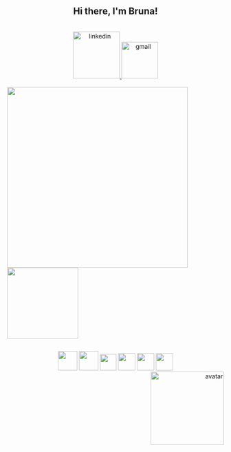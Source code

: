 <h2 align="center"> 
  Hi there, I'm Bruna! 
</h2>  
<br>

<div align="center">
   <a target="_blank" href="https://www.linkedin.com/in/romeiro-bruna">
    <img width="109rem" src="https://img.shields.io/badge/LinkedIn-0077B5?style=for-the-badge&logo=linkedin&logoColor=white" alt="linkedin" />
  </a>
   <a target="_blank" href="mailto:bruna.s.romeiro@gmail.com">
    <img width="85rem" src="https://img.shields.io/badge/Gmail-D14836?style=for-the-badge&logo=gmail&logoColor=white" alt="gmail" />
  </a>
</div>
<br>

<div>
  <a href="https://github.com/romeiro-bru/github-readme-stats">
    <img width="420rem" align="center" src="https://github-readme-stats.vercel.app/api?username=romeiro-bru&show_icons=true&theme=cobalt" />
  </a>

  <a href="https://https://github.com/romeiro-bru/romeiro-bru&layout=compact">
    <img height="165rem" align="center" src="https://github-readme-stats.vercel.app/api/top-langs/?username=romeiro-bru&layout=compact&theme=cobalt&hide=Ruby" />
  </a>
</div>

##

<div align="center">
  <img width="45rem"  src="https://cdn.jsdelivr.net/gh/devicons/devicon/icons/html5/html5-original-wordmark.svg" />
  <img width="45rem" src="https://cdn.jsdelivr.net/gh/devicons/devicon/icons/css3/css3-original-wordmark.svg" />
  <img width="38rem" src="https://cdn.jsdelivr.net/gh/devicons/devicon/icons/javascript/javascript-original.svg" />
  <img width="40rem"  src="https://cdn.jsdelivr.net/gh/devicons/devicon/icons/react/react-original-wordmark.svg" />
  <img width="40rem" src="https://cdn.jsdelivr.net/gh/devicons/devicon/icons/vscode/vscode-original-wordmark.svg" />
  <img width="40rem" src="https://cdn.jsdelivr.net/gh/devicons/devicon/icons/github/github-original.svg" /> 
 </div>

<div align="right">
 <img  src="https://user-images.githubusercontent.com/56081906/147680402-8434cd2f-6781-4fbe-9edc-8a2be5fb2b64.png"  height="170" alt="avatar">
</div>



<!--
**romeiro-bru/romeiro-bru** is a ✨ _special_ ✨ repository because its `README.md` (this file) appears on your GitHub profile.

Here are some ideas to get you started:

- 🔭 I’m currently working on ...
- 🌱 I’m currently learning ...
- 👯 I’m looking to collaborate on ...
- 🤔 I’m looking for help with ...
- 💬 Ask me about ...
- 📫 How to reach me: ...
- 😄 Pronouns: ...
- ⚡ Fun fact: ...
-->
